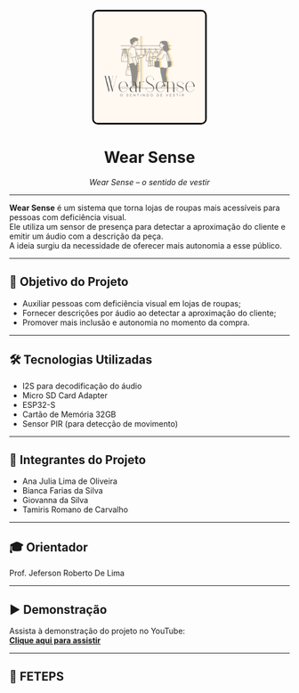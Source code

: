 <p align="center">
  <img src="LogoArara.png" alt="Logo Wear Sense" width="200" style="border: 3px solid #000000; border-radius: 10px;"/>
</p>

<h1 align="center">Wear Sense</h1>

<p align="center"><i>Wear Sense – o sentido de vestir</i></p>

---

**Wear Sense** é um sistema que torna lojas de roupas mais acessíveis para pessoas com deficiência visual.  
Ele utiliza um sensor de presença para detectar a aproximação do cliente e emitir um áudio com a descrição da peça.  
A ideia surgiu da necessidade de oferecer mais autonomia a esse público.

---

## 🎯 Objetivo do Projeto  
- Auxiliar pessoas com deficiência visual em lojas de roupas;  
- Fornecer descrições por áudio ao detectar a aproximação do cliente;  
- Promover mais inclusão e autonomia no momento da compra.  

---

## 🛠 Tecnologias Utilizadas  
- I2S para decodificação do áudio  
- Micro SD Card Adapter  
- ESP32-S  
- Cartão de Memória 32GB  
- Sensor PIR (para detecção de movimento)  

---

## 👥 Integrantes do Projeto  
- Ana Julia Lima de Oliveira  
- Bianca Farias da Silva  
- Giovanna da Silva  
- Tamiris Romano de Carvalho  

---

## 🎓 Orientador  
Prof. Jeferson Roberto De Lima  

---

## ▶️ Demonstração  
Assista à demonstração do projeto no YouTube:  
**[Clique aqui para assistir](https://youtu.be/WKtR5YYwnEs?si=TwQXAW6vi5fOopT0)**

---

## 🏫 FETEPS
